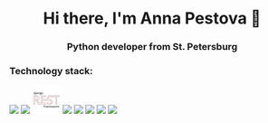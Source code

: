 <h1 align="center">Hi there, I'm Anna Pestova 👋</h1>
<h3 align="center">Python developer from St. Petersburg</h3>
<h3>Technology stack:</h3>
<a href="https://www.python.org/"><img height="50" src="https://github.com/simple-icons/simple-icons/blob/develop/icons/python.svg"></a> 
<a href="https://docs.djangoproject.com/en/4.2/releases/3.2/"><img height="50" src="https://github.com/simple-icons/simple-icons/blob/develop/icons/django.svg"></a> 
<a href="https://www.django-rest-framework.org/"><img height="50" src="https://github.com/devicons/devicon/blob/master/icons/djangorest/djangorest-original-wordmark.svg"></a> 
<a href="https://www.postgresql.org/"><img height="50" src="https://github.com/simple-icons/simple-icons/blob/develop/icons/postgresql.svg"></a> 
<a href="https://sqlite.org/"><img height="50" src="https://github.com/simple-icons/simple-icons/blob/develop/icons/sqlite.svg"></a> 
<a href="https://www.docker.com/"><img height="50" src="https://github.com/simple-icons/simple-icons/blob/develop/icons/docker.svg"></a> 
<a href="https://nginx.org/"><img height="50" src="https://github.com/simple-icons/simple-icons/blob/develop/icons/nginx.svg"></a> 
<a href="https://www.postman.com/"><img height="50" src="https://github.com/simple-icons/simple-icons/blob/develop/icons/postman.svg"></a>


<!--
**Anna9449/Anna9449** is a ✨ _special_ ✨ repository because its `README.md` (this file) appears on your GitHub profile.

Here are some ideas to get you started:

- 🔭 I’m currently working on ...
- 🌱 I’m currently learning ...
- 👯 I’m looking to collaborate on ...
- 🤔 I’m looking for help with ...
- 💬 Ask me about ...
- 📫 How to reach me: ...
- 😄 Pronouns: ...
- ⚡ Fun fact: ...
-->
